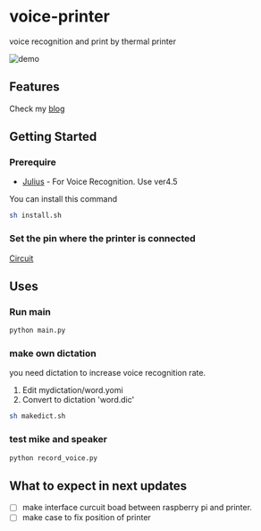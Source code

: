 # voice-printer
voice recognition and print by thermal printer

![demo](https://user-images.githubusercontent.com/319850/81499823-2dc38b00-9309-11ea-9465-19f0f2a2a8d5.gif)

## Features
Check my [blog](https://idis.dev/blog/voice-printer/)

## Getting Started

### Prerequire

* [Julius](https://julius.osdn.jp/en_index.php) - For Voice Recognition. Use ver4.5

You can install this command
```bash
sh install.sh
```

### Set the pin where the printer is connected
[Circuit](https://easyeda.com/minmax/voice-printer)


## Uses

### Run main
```bash
python main.py
```

### make own dictation
you need dictation to increase voice recognition rate.
1. Edit mydictation/word.yomi
2. Convert to dictation 'word.dic'
```bash
sh makedict.sh
```

### test mike and speaker
```bash
python record_voice.py
```

## What to expect in next updates

- [ ] make interface curcuit boad between raspberry pi and printer.
- [ ] make case to fix position of printer
